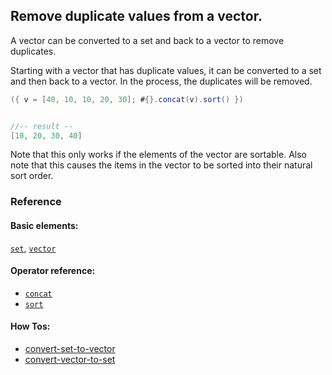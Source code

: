 <!---
  This markdown file was generated. Do not edit.
  -->

## Remove duplicate values from a vector.

A vector can be converted to a set and back to a vector to remove duplicates.

Starting with a vector that has duplicate values, it can be converted to a set and then back to a vector. In the process, the duplicates will be removed.

```java
({ v = [40, 10, 10, 20, 30]; #{}.concat(v).sort() })


//-- result --
[10, 20, 30, 40]
```

Note that this only works if the elements of the vector are sortable. Also note that this causes the items in the vector to be sorted into their natural sort order.

### Reference

#### Basic elements:

[`set`](../halite_basic-syntax-reference-j.md#set), [`vector`](../halite_basic-syntax-reference-j.md#vector)

#### Operator reference:

* [`concat`](../halite_full-reference-j.md#concat)
* [`sort`](../halite_full-reference-j.md#sort)


#### How Tos:

* [convert-set-to-vector](../how-to/halite_convert-set-to-vector-j.md)
* [convert-vector-to-set](../how-to/halite_convert-vector-to-set-j.md)


